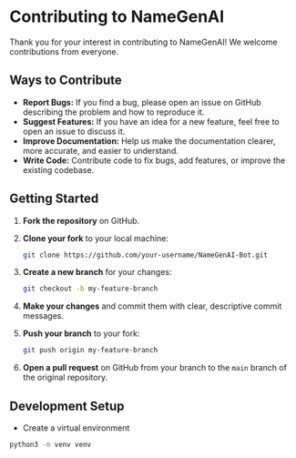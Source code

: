 # Contributing to NameGenAI

Thank you for your interest in contributing to NameGenAI! We welcome contributions from everyone.

## Ways to Contribute

*   **Report Bugs:** If you find a bug, please open an issue on GitHub describing the problem and how to reproduce it.
*   **Suggest Features:** If you have an idea for a new feature, feel free to open an issue to discuss it.
*   **Improve Documentation:** Help us make the documentation clearer, more accurate, and easier to understand.
*   **Write Code:** Contribute code to fix bugs, add features, or improve the existing codebase.

## Getting Started

1. **Fork the repository** on GitHub.
2. **Clone your fork** to your local machine:

    ```bash
    git clone https://github.com/your-username/NameGenAI-Bot.git
    ```
3. **Create a new branch** for your changes:

    ```bash
    git checkout -b my-feature-branch
    ```
4. **Make your changes** and commit them with clear, descriptive commit messages.
5. **Push your branch** to your fork:

    ```bash
    git push origin my-feature-branch
    ```
6. **Open a pull request** on GitHub from your branch to the `main` branch of the original repository.

## Development Setup
* Create a virtual environment
```bash
python3 -m venv venv

